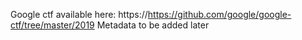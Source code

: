 Google ctf available here: 
https://https://github.com/google/google-ctf/tree/master/2019
Metadata to be added later
